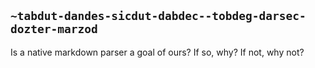## `~tabdut-dandes-sicdut-dabdec--tobdeg-darsec-dozter-marzod`
Is a native markdown parser a goal of ours? If so, why? If not, why not?